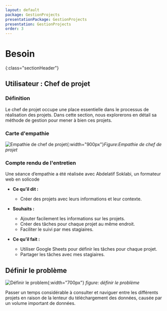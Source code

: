 ```yaml
---
layout: default
package: GestionProjects
presentationPackage: GestionProjects
presentation: GestionProjects
order: 3
---
```

# Besoin 
{:class="sectionHeader"}

<!-- new slide -->

## Utilisateur : Chef de projet 

### Définition

Le chef de projet occupe une place essentielle dans le processus de réalisation des projets. Dans cette section, nous explorerons en détail sa méthode de gestion pour mener à bien ces projets.

### Carte d'empathie


![Empathie de chef de projet](/prototype/besoin/images/empathyChef.PNG){:width="900px"}*Figure:Empathie de chef de projet*




<!-- note -->

### Compte rendu de l'entretien

Une séance d’empathie a été réalisée avec Abdelatif Soklabi, un formateur web en solicode

- **Ce qu’il dit :**

  - Créer des projets avec leurs informations et leur contexte.
  
- **Souhaits :**

  - Ajouter facilement les informations sur les projets.
  - Créer des tâches pour chaque projet au même endroit.
  - Faciliter le suivi par mes stagiaires.
  
- **Ce qu’il fait :**

  - Utiliser Google Sheets pour définir les tâches pour chaque projet.
  - Partager les tâches avec mes stagiaires.

<!-- new slide -->


## Définir le problème

![Définir le problem](/prototype/besoin/images/problem.jpg){:width="700px"}
*figure: définir le problème*

<!-- note -->

Passer un temps considérable à consulter et naviguer entre les différents projets en raison de la lenteur du téléchargement des données, causée par un volume important de données.

<!-- new slide -->

